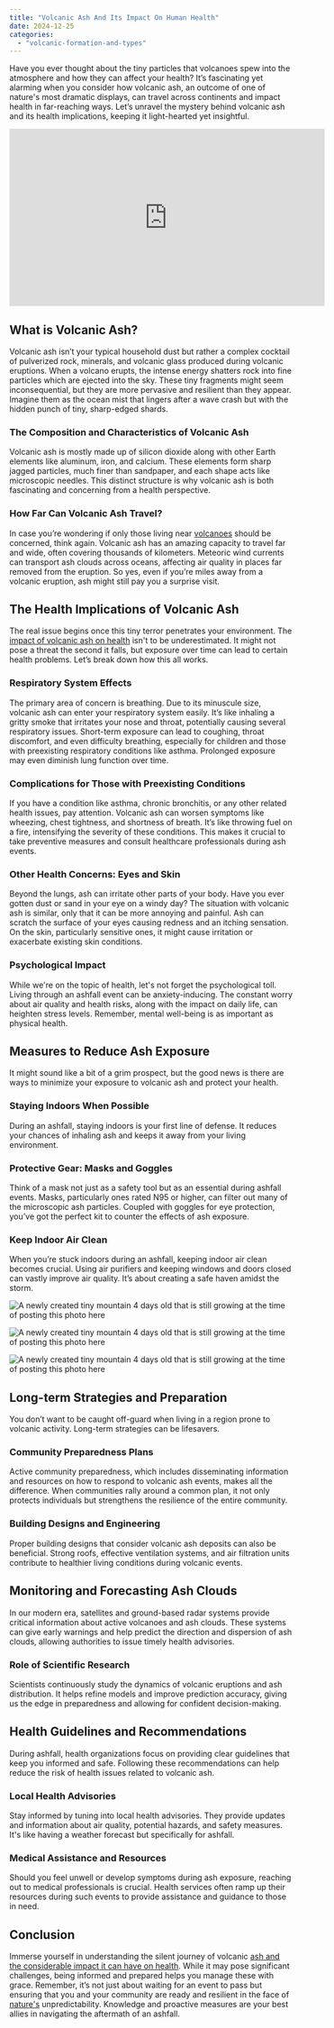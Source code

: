 ```yaml
---
title: "Volcanic Ash And Its Impact On Human Health"
date: 2024-12-25
categories: 
  - "volcanic-formation-and-types"
---
```


Have you ever thought about the tiny particles that volcanoes spew into the atmosphere and how they can affect your health? It’s fascinating yet alarming when you consider how volcanic ash, an outcome of one of nature's most dramatic displays, can travel across continents and impact health in far-reaching ways. Let’s unravel the mystery behind volcanic ash and its health implications, keeping it light-hearted yet insightful.

<iframe width="560" height="315" src="https://www.youtube.com/embed/VGEDVMjoKIk" frameborder="0" allow="accelerometer; autoplay; encrypted-media; gyroscope; picture-in-picture" allowfullscreen></iframe>

  

## What is Volcanic Ash?

Volcanic ash isn’t your typical household dust but rather a complex cocktail of pulverized rock, minerals, and volcanic glass produced during volcanic eruptions. When a volcano erupts, the intense energy shatters rock into fine particles which are ejected into the sky. These tiny fragments might seem inconsequential, but they are more pervasive and resilient than they appear. Imagine them as the ocean mist that lingers after a wave crash but with the hidden punch of tiny, sharp-edged shards.

### The Composition and Characteristics of Volcanic Ash

Volcanic ash is mostly made up of silicon dioxide along with other Earth elements like aluminum, iron, and calcium. These elements form sharp jagged particles, much finer than sandpaper, and each shape acts like microscopic needles. This distinct structure is why volcanic ash is both fascinating and concerning from a health perspective.

### How Far Can Volcanic Ash Travel?

In case you’re wondering if only those living near [volcanoes](https://magmamatters.com/geothermal-energy-and-its-volcanic-origins/ "Geothermal Energy and Its Volcanic Origins") should be concerned, think again. Volcanic ash has an amazing capacity to travel far and wide, often covering thousands of kilometers. Meteoric wind currents can transport ash clouds across oceans, affecting air quality in places far removed from the eruption. So yes, even if you’re miles away from a volcanic eruption, ash might still pay you a surprise visit.

## The Health Implications of Volcanic Ash

The real issue begins once this tiny terror penetrates your environment. The [impact of volcanic ash on health](https://magmamatters.com/the-environmental-impact-of-volcanic-eruptions-2/ "The Environmental Impact of Volcanic Eruptions") isn't to be underestimated. It might not pose a threat the second it falls, but exposure over time can lead to certain health problems. Let’s break down how this all works.

### Respiratory System Effects

The primary area of concern is breathing. Due to its minuscule size, volcanic ash can enter your respiratory system easily. It’s like inhaling a gritty smoke that irritates your nose and throat, potentially causing several respiratory issues. Short-term exposure can lead to coughing, throat discomfort, and even difficulty breathing, especially for children and those with preexisting respiratory conditions like asthma. Prolonged exposure may even diminish lung function over time.

### Complications for Those with Preexisting Conditions

If you have a condition like asthma, chronic bronchitis, or any other related health issues, pay attention. Volcanic ash can worsen symptoms like wheezing, chest tightness, and shortness of breath. It’s like throwing fuel on a fire, intensifying the severity of these conditions. This makes it crucial to take preventive measures and consult healthcare professionals during ash events.

### Other Health Concerns: Eyes and Skin

Beyond the lungs, ash can irritate other parts of your body. Have you ever gotten dust or sand in your eye on a windy day? The situation with volcanic ash is similar, only that it can be more annoying and painful. Ash can scratch the surface of your eyes causing redness and an itching sensation. On the skin, particularly sensitive ones, it might cause irritation or exacerbate existing skin conditions.

### Psychological Impact

While we're on the topic of health, let's not forget the psychological toll. Living through an ashfall event can be anxiety-inducing. The constant worry about air quality and health risks, along with the impact on daily life, can heighten stress levels. Remember, mental well-being is as important as physical health.

## Measures to Reduce Ash Exposure

It might sound like a bit of a grim prospect, but the good news is there are ways to minimize your exposure to volcanic ash and protect your health.

### Staying Indoors When Possible

During an ashfall, staying indoors is your first line of defense. It reduces your chances of inhaling ash and keeps it away from your living environment.

### Protective Gear: Masks and Goggles

Think of a mask not just as a safety tool but as an essential during ashfall events. Masks, particularly ones rated N95 or higher, can filter out many of the microscopic ash particles. Coupled with goggles for eye protection, you’ve got the perfect kit to counter the effects of ash exposure.

### Keep Indoor Air Clean

When you’re stuck indoors during an ashfall, keeping indoor air clean becomes crucial. Using air purifiers and keeping windows and doors closed can vastly improve air quality. It’s about creating a safe haven amidst the storm.

![A newly created tiny mountain 4 days old that is still growing at the time of posting this photo here](images/volcanic-15-683x1024.jpg)

![A newly created tiny mountain 4 days old that is still growing at the time of posting this photo here](images/volcanic-16-683x1024.jpg)

![A newly created tiny mountain 4 days old that is still growing at the time of posting this photo here](images/volcanic-131-683x1024.jpg)

## Long-term Strategies and Preparation

You don’t want to be caught off-guard when living in a region prone to volcanic activity. Long-term strategies can be lifesavers.

### Community Preparedness Plans

Active community preparedness, which includes disseminating information and resources on how to respond to volcanic ash events, makes all the difference. When communities rally around a common plan, it not only protects individuals but strengthens the resilience of the entire community.

### Building Designs and Engineering

Proper building designs that consider volcanic ash deposits can also be beneficial. Strong roofs, effective ventilation systems, and air filtration units contribute to healthier living conditions during volcanic events.

## Monitoring and Forecasting Ash Clouds

In our modern era, satellites and ground-based radar systems provide critical information about active volcanoes and ash clouds. These systems can give early warnings and help predict the direction and dispersion of ash clouds, allowing authorities to issue timely health advisories.

### Role of Scientific Research

Scientists continuously study the dynamics of volcanic eruptions and ash distribution. It helps refine models and improve prediction accuracy, giving us the edge in preparedness and allowing for confident decision-making.

## Health Guidelines and Recommendations

During ashfall, health organizations focus on providing clear guidelines that keep you informed and safe. Following these recommendations can help reduce the risk of health issues related to volcanic ash.

### Local Health Advisories

Stay informed by tuning into local health advisories. They provide updates and information about air quality, potential hazards, and safety measures. It's like having a weather forecast but specifically for ashfall.

### Medical Assistance and Resources

Should you feel unwell or develop symptoms during ash exposure, reaching out to medical professionals is crucial. Health services often ramp up their resources during such events to provide assistance and guidance to those in need.

## Conclusion

Immerse yourself in understanding the silent journey of volcanic [ash and the considerable impact it can have on health](https://magmamatters.com/understanding-volcanic-formation-a-comprehensive-guide/ "Understanding Volcanic Formation: A Comprehensive Guide"). While it may pose significant challenges, being informed and prepared helps you manage these with grace. Remember, it’s not just about waiting for an event to pass but ensuring that you and your community are ready and resilient in the face of [nature's](https://magmamatters.com/the-art-and-science-of-volcano-monitoring/ "The Art and Science of Volcano Monitoring") unpredictability. Knowledge and proactive measures are your best allies in navigating the aftermath of an ashfall.
